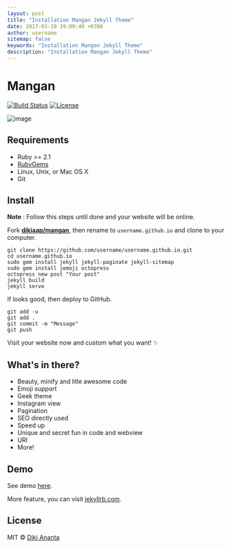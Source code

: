 ```yaml
---
layout: post
title: "Installation Mangan Jekyll Theme"
date: 2017-03-10 19:09:40 +0700
author: username
sitemap: false
keywords: "Installation Mangan Jekyll Theme"
description: "Installation Mangan Jekyll Theme"
---
```

# Mangan

[![Build Status](https://img.shields.io/travis/dikiaap/mangan/master.svg?style=flat-square)](https://travis-ci.org/dikiaap/mangan)
[![License](https://img.shields.io/badge/license-MIT-blue.svg?style=flat-square)](https://github.com/dikiaap/mangan)

![image](https://i.imgur.com/dgzKZlq.png)

## Requirements
- Ruby >= 2.1
- [RubyGems](http://rubygems.org/pages/download)
- Linux, Unix, or Mac OS X
- Git

## Install

**Note** : Follow this steps until done and your website will be online.

Fork [**dikiaap/mangan**](https://github.com/dikiaap/mangan), then rename to `username.github.io` and clone to your computer.

```shell
git clone https://github.com/username/username.github.io.git
cd username.github.io
sudo gem install jekyll jekyll-paginate jekyll-sitemap
sudo gem install jemoji octopress
octopress new post "Your post"
jekyll build
jekyll serve
```

If looks good, then deploy to GitHub.

```shell
git add -u
git add .
git commit -m "Message"
git push
```

Visit your website now and custom what you want! :sparkles:

## What's in there?

 * Beauty, minify and litle awesome code
 * Emoji support
 * Geek theme
 * Instagram view
 * Pagination
 * SEO directly used
 * Speed up
 * Unique and secret fun in code and webview
 * URI
 * More!

## Demo

See demo [here](https://mangan.dikiaap.id).

More feature, you can visit [jekyllrb.com](http://jekyllrb.com).

## License

MIT © [Diki Ananta](https://dikiaap.id)

